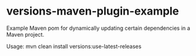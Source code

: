 # versions-maven-plugin-example
Example Maven pom for dynamically updating certain dependencies in a Maven project.

Usage: mvn clean install versions:use-latest-releases
